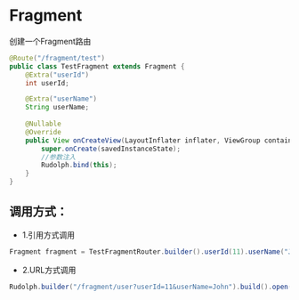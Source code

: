 # Fragment

创建一个Fragment路由

```java
@Route("/fragment/test")
public class TestFragment extends Fragment {
    @Extra("userId")
    int userId;

    @Extra("userName")
    String userName;
    
    @Nullable
    @Override
    public View onCreateView(LayoutInflater inflater, ViewGroup container, Bundle savedInstanceState) {
        super.onCreate(savedInstanceState);
        //参数注入
        Rudolph.bind(this);
    }
}
```

## 调用方式：

* 1.引用方式调用

```java
Fragment fragment = TestFragmentRouter.builder().userId(11).userName("John").build().open();
```

* 2.URL方式调用

```java
Rudolph.builder("/fragment/user?userId=11&userName=John").build().open();
```
